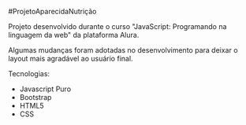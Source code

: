 #ProjetoAparecidaNutrição

Projeto desenvolvido durante o curso "JavaScript: Programando na linguagem da web" da plataforma Alura.

Algumas mudanças foram adotadas no desenvolvimento para deixar o layout mais agradável ao usuário final.

Tecnologias:
- Javascript Puro
- Bootstrap
- HTML5
- CSS